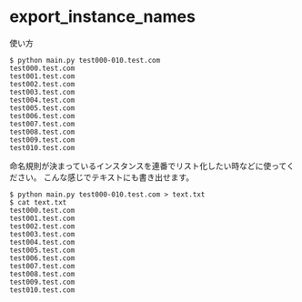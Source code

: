 # export_instance_names

使い方

```
$ python main.py test000-010.test.com
test000.test.com
test001.test.com
test002.test.com
test003.test.com
test004.test.com
test005.test.com
test006.test.com
test007.test.com
test008.test.com
test009.test.com
test010.test.com
```

命名規則が決まっているインスタンスを連番でリスト化したい時などに使ってください。
こんな感じでテキストにも書き出せます。

```
$ python main.py test000-010.test.com > text.txt
$ cat text.txt
test000.test.com
test001.test.com
test002.test.com
test003.test.com
test004.test.com
test005.test.com
test006.test.com
test007.test.com
test008.test.com
test009.test.com
test010.test.com
```